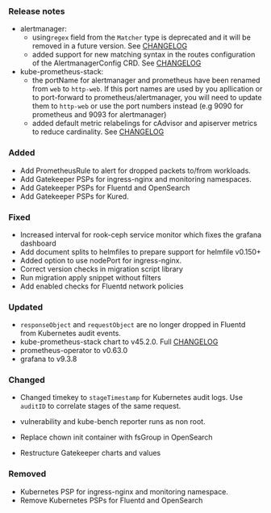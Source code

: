 ### Release notes

- alertmanager:
  - using`regex` field from the `Matcher` type is deprecated and it will be removed in a future version. See [CHANGELOG](https://github.com/prometheus-operator/prometheus-operator/blob/main/CHANGELOG.md#0570--2022-06-02)
  - added support for new matching syntax in the routes configuration of the AlertmanagerConfig CRD. See [CHANGELOG](https://github.com/prometheus-operator/prometheus-operator/blob/main/CHANGELOG.md#0530--2021-12-16)
- kube-prometheus-stack:
  - the portName for alertmanager and prometheus have been renamed from `web` to `http-web`. If this port names are used by you apllication or to port-forward to prometheus/alertmanager, you will need to update them to `http-web` or use the port numbers instead (e.g 9090 for prometheus and 9093 for alertmanager)
  - added default metric relabelings for cAdvisor and apiserver metrics to reduce cardinality. See [CHANGELOG](https://github.com/prometheus-community/helm-charts/tree/main/charts/kube-prometheus-stack#from-36x-to-37x)

### Added

- Add PrometheusRule to alert for dropped packets to/from workloads.
- Add Gatekeeper PSPs for ingress-nginx and monitoring namespaces.
- Add Gatekeeper PSPs for Fluentd and OpenSearch
- Add Gatekeeper PSPs for Kured.

### Fixed

- Increased interval for rook-ceph service monitor which fixes the grafana dashboard
- Add document splits to helmfiles to prepare support for helmfile v0.150+
- Added option to use nodePort for ingress-nginx.
- Correct version checks in migration script library
- Run migration apply snippet without filters
- Add enabled checks for Fluentd network policies

### Updated

- `responseObject` and `requestObject` are no longer dropped in Fluentd from Kubernetes audit events.
- kube-prometheus-stack chart to v45.2.0. Full [CHANGELOG](https://github.com/prometheus-community/helm-charts/tree/main/charts/kube-prometheus-stack#from-44x-to-45x)
- prometheus-operator to v0.63.0
- grafana to v9.3.8

### Changed
- Changed timekey to `stageTimestamp` for Kubernetes audit logs. Use `auditID` to correlate stages of the same request.

- vulnerability and kube-bench reporter runs as non root.
- Replace chown init container with fsGroup in OpenSearch
- Restructure Gatekeeper charts and values

### Removed

- Kubernetes PSP for ingress-nginx and monitoring namespace.
- Remove Kubernetes PSPs for Fluentd and OpenSearch
